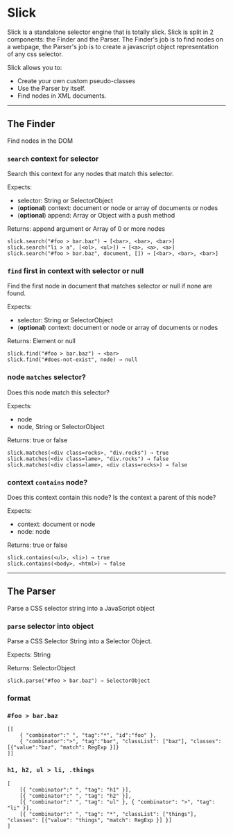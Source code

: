 # Slick

Slick is a standalone selector engine that is totally slick.
Slick is split in 2 components: the Finder and the Parser. The Finder's job is to find nodes on a webpage, the Parser's job is to create a javascript object representation of any css selector.

Slick allows you to:

 * Create your own custom pseudo-classes
 * Use the Parser by itself.
 * Find nodes in XML documents.

 ---


























<extoc></extoc>

## The Finder

Find nodes in the DOM

### `search` context for selector

Search this context for any nodes that match this selector.

Expects:
* selector: String or SelectorObject
* (**optional**) context: document or node or array of documents or nodes
* (**optional**) append: Array or Object with a push method

Returns: append argument or Array of 0 or more nodes

	slick.search("#foo > bar.baz") → [<bar>, <bar>, <bar>]
	slick.search("li > a", [<ol>, <ul>]) → [<a>, <a>, <a>]
	slick.search("#foo > bar.baz", document, []) → [<bar>, <bar>, <bar>]

### `find` first in context with selector or null

Find the first node in document that matches selector or null if none are found.

Expects:
* selector: String or SelectorObject
* (**optional**) context: document or node or array of documents or nodes

Returns: Element or null

	slick.find("#foo > bar.baz") → <bar>
	slick.find("#does-not-exist", node) → null

### node `matches` selector?

Does this node match this selector?

Expects:
* node
* node, String or SelectorObject

Returns: true or false

	slick.matches(<div class=rocks>, "div.rocks") → true
	slick.matches(<div class=lame>, "div.rocks") → false
	slick.matches(<div class=lame>, <div class=rocks>) → false

### context `contains` node?

Does this context contain this node? Is the context a parent of this node?

Expects:
* context: document or node
* node: node

Returns: true or false

	slick.contains(<ul>, <li>) → true
	slick.contains(<body>, <html>) → false

---

## The Parser

Parse a CSS selector string into a JavaScript object

### `parse` selector into object

Parse a CSS Selector String into a Selector Object.

Expects: String

Returns: SelectorObject

	slick.parse("#foo > bar.baz") → SelectorObject


### format

### `#foo > bar.baz`

	[[
		{ "combinator":" ", "tag":"*", "id":"foo" },
		{ "combinator":">", "tag":"bar", "classList": ["baz"], "classes": [{"value":"baz", "match": RegExp }]}
	]]

### `h1, h2, ul > li, .things`

	[
		[{ "combinator":" ", "tag": "h1" }],
		[{ "combinator":" ", "tag": "h2" }],
		[{ "combinator":" ", "tag": "ul" }, { "combinator": ">", "tag": "li" }],
		[{ "combinator":" ", "tag": "*", "classList": ["things"], "classes": [{"value": "things", "match": RegExp }] }]
	]
